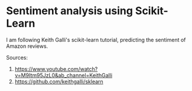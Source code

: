 # Sentiment analysis using Scikit-Learn

I am following Keith Galli's scikit-learn tutorial, predicting the sentiment of Amazon reviews.

Sources:
1) https://www.youtube.com/watch?v=M9Itm95JzL0&ab_channel=KeithGalli
2) https://github.com/keithgalli/sklearn